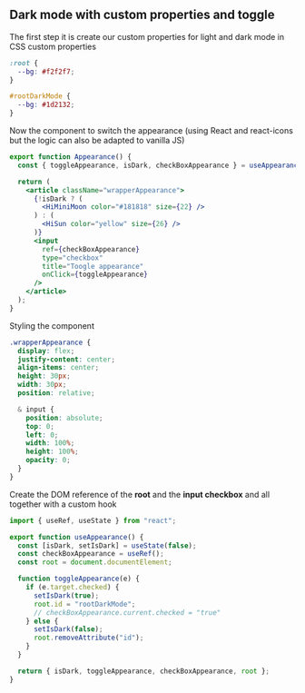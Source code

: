 ## Dark mode with custom properties and toggle

The first step it is create our custom properties for light and dark mode in CSS custom properties

```css
:root {
  --bg: #f2f2f7;
}

#rootDarkMode {
  --bg: #1d2132;
}
```

Now the component to switch the appearance (using React and react-icons but the logic can also be adapted to vanilla JS)

```jsx
export function Appearance() {
  const { toggleAppearance, isDark, checkBoxAppearance } = useAppearance();

  return (
    <article className="wrapperAppearance">
      {!isDark ? (
        <HiMiniMoon color="#181818" size={22} />
      ) : (
        <HiSun color="yellow" size={26} />
      )}
      <input
        ref={checkBoxAppearance}
        type="checkbox"
        title="Toogle appearance"
        onClick={toggleAppearance}
      />
    </article>
  );
}
```

Styling the component

```css
.wrapperAppearance {
  display: flex;
  justify-content: center;
  align-items: center;
  height: 30px;
  width: 30px;
  position: relative;

  & input {
    position: absolute;
    top: 0;
    left: 0;
    width: 100%;
    height: 100%;
    opacity: 0;
  }
}
```

Create the DOM reference of the **root** and the **input checkbox** and all together with a custom hook

```jsx
import { useRef, useState } from "react";

export function useAppearance() {
  const [isDark, setIsDark] = useState(false);
  const checkBoxAppearance = useRef();
  const root = document.documentElement;

  function toggleAppearance(e) {
    if (e.target.checked) {
      setIsDark(true);
      root.id = "rootDarkMode";
      // checkBoxAppearance.current.checked = "true"
    } else {
      setIsDark(false);
      root.removeAttribute("id");
    }
  }

  return { isDark, toggleAppearance, checkBoxAppearance, root };
}
```
